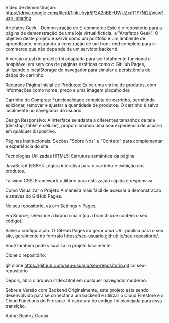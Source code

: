 Vídeo de demonstração: https://drive.google.com/file/d/1ihkUlryjr5P2A2nBE-UWUZxcT1F7Ni2t/view?usp=sharing

Artefatos Geek - Demonstração de E-commerce
Este é o repositório para a página de demonstração de uma loja virtual fictícia, a "Artefatos Geek". O objetivo deste projeto é servir como um portfólio e um ambiente de aprendizado, mostrando a construção de um front-end completo para e-commerce que não depende de um servidor backend.

A versão atual do projeto foi adaptada para ser totalmente funcional e hospitável em serviços de páginas estáticas como o GitHub Pages, utilizando o localStorage do navegador para simular a persistência de dados do carrinho.

Recursos
Página Inicial de Produtos: Exibe uma vitrine de produtos, com informações como nome, preço e uma imagem placeholder.

Carrinho de Compras: Funcionalidade completa de carrinho, permitindo adicionar, remover e ajustar a quantidade de produtos. O carrinho é salvo localmente no navegador do usuário.

Design Responsivo: A interface se adapta a diferentes tamanhos de tela (desktop, tablet e celular), proporcionando uma boa experiência de usuário em qualquer dispositivo.

Páginas Institucionais: Seções "Sobre Nós" e "Contato" para complementar a experiência do site.

Tecnologias Utilizadas
HTML5: Estrutura semântica da página.

JavaScript (ES6+): Lógica interativa para o carrinho e exibição dos produtos.

Tailwind CSS: Framework utilitário para estilização rápida e responsiva.

Como Visualizar o Projeto
A maneira mais fácil de acessar a demonstração é através do GitHub Pages.

No seu repositório, vá em Settings > Pages.

Em Source, selecione a branch main (ou a branch que contém o seu código).

Salve a configuração. O GitHub Pages irá gerar uma URL pública para o seu site, geralmente no formato https://seu-usuario.github.io/seu-repositorio/.

Você também pode visualizar o projeto localmente:

Clone o repositório:

git clone https://github.com/seu-usuario/seu-repositorio.git
cd seu-repositorio

Depois, abra o arquivo index.html em qualquer navegador moderno.

Sobre a Versão com Backend
Originalmente, este projeto esta sendo desenvolvido para se conectar a um backend e utilizar o Cloud Firestore e o Cloud Functions do Firebase. A estrutura do código foi planejada para essa transição.

Autor: Beatriz Garcia
